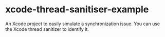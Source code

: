 # xcode-thread-sanitiser-example

An Xcode project to easily simulate a synchronization issue. 
You can use the Xcode thread sanitizer to identify it.
